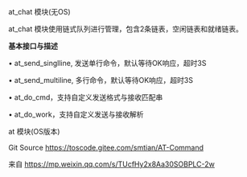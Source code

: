 at_chat 模块(无OS)

at_chat 模块使用链式队列进行管理，包含2条链表，空闲链表和就绪链表。

**基本接口与描述**

• at_send_singlline, 发送单行命令，默认等待OK响应，超时3S

• at_send_multiline, 多行命令，默认等待OK响应，超时3S

• at_do_cmd，支持自定义发送格式与接收匹配串

• at_do_work，支持自定义发送与接收解析

 

 

at 模块(OS版本)

Git Source https://toscode.gitee.com/smtian/AT-Command

 

来自 <https://mp.weixin.qq.com/s/TUcfHy2x8Aa30SOBPLC-2w> 